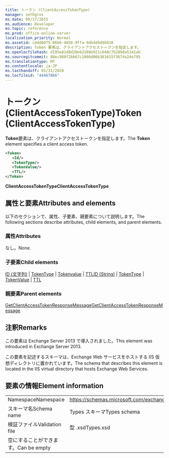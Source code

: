 ```yaml
---
title: トークン (ClientAccessTokenType)
manager: sethgros
ms.date: 09/17/2015
ms.audience: Developer
ms.topic: reference
ms.prod: office-online-server
localization_priority: Normal
ms.assetid: cddd6075-06b6-4858-9ffa-9db4d9d9b030
description: Token 要素は、クライアントアクセストークンを指定します。
ms.openlocfilehash: d195e81d8d20eb2288e921c640c7b2898a5341ab
ms.sourcegitcommit: 88ec988f2bb67c1866d06b361615f3674a24e795
ms.translationtype: MT
ms.contentlocale: ja-JP
ms.lasthandoff: 05/31/2020
ms.locfileid: "44467866"
---
```

# <a name="token-clientaccesstokentype"></a><span data-ttu-id="e8a1f-103">トークン (ClientAccessTokenType)</span><span class="sxs-lookup"><span data-stu-id="e8a1f-103">Token (ClientAccessTokenType)</span></span>

<span data-ttu-id="e8a1f-104">**Token**要素は、クライアントアクセストークンを指定します。</span><span class="sxs-lookup"><span data-stu-id="e8a1f-104">The **Token** element specifies a client access token.</span></span> 
  
```XML
<Token>
   <Id/>
   <TokenType/>
   <TokenValue/>
   <TTL/>
</Token>
```

 <span data-ttu-id="e8a1f-105">**ClientAccessTokenType**</span><span class="sxs-lookup"><span data-stu-id="e8a1f-105">**ClientAccessTokenType**</span></span>
## <a name="attributes-and-elements"></a><span data-ttu-id="e8a1f-106">属性と要素</span><span class="sxs-lookup"><span data-stu-id="e8a1f-106">Attributes and elements</span></span>

<span data-ttu-id="e8a1f-107">以下のセクションで、属性、子要素、親要素について説明します。</span><span class="sxs-lookup"><span data-stu-id="e8a1f-107">The following sections describe attributes, child elements, and parent elements.</span></span>
  
### <a name="attributes"></a><span data-ttu-id="e8a1f-108">属性</span><span class="sxs-lookup"><span data-stu-id="e8a1f-108">Attributes</span></span>

<span data-ttu-id="e8a1f-109">なし。</span><span class="sxs-lookup"><span data-stu-id="e8a1f-109">None.</span></span>
  
### <a name="child-elements"></a><span data-ttu-id="e8a1f-110">子要素</span><span class="sxs-lookup"><span data-stu-id="e8a1f-110">Child elements</span></span>

<span data-ttu-id="e8a1f-111">[ID (文字列)](id-string.md)  | [TokenType](tokentype.md)  | [Tokenvalue](tokenvalue.md)  | [TTL](ttl.md)</span><span class="sxs-lookup"><span data-stu-id="e8a1f-111">[ID (String)](id-string.md) | [TokenType](tokentype.md) | [TokenValue](tokenvalue.md) | [TTL](ttl.md)</span></span>
  
### <a name="parent-elements"></a><span data-ttu-id="e8a1f-112">親要素</span><span class="sxs-lookup"><span data-stu-id="e8a1f-112">Parent elements</span></span>

[<span data-ttu-id="e8a1f-113">GetClientAccessTokenResponseMessage</span><span class="sxs-lookup"><span data-stu-id="e8a1f-113">GetClientAccessTokenResponseMessage</span></span>](getclientaccesstokenresponsemessage.md)
  
## <a name="remarks"></a><span data-ttu-id="e8a1f-114">注釈</span><span class="sxs-lookup"><span data-stu-id="e8a1f-114">Remarks</span></span>

<span data-ttu-id="e8a1f-115">この要素は Exchange Server 2013 で導入されました。</span><span class="sxs-lookup"><span data-stu-id="e8a1f-115">This element was introduced in Exchange Server 2013.</span></span>
  
<span data-ttu-id="e8a1f-116">この要素を記述するスキーマは、Exchange Web サービスをホストする IIS 仮想ディレクトリに置かれています。</span><span class="sxs-lookup"><span data-stu-id="e8a1f-116">The schema that describes this element is located in the IIS virtual directory that hosts Exchange Web Services.</span></span>
  
## <a name="element-information"></a><span data-ttu-id="e8a1f-117">要素の情報</span><span class="sxs-lookup"><span data-stu-id="e8a1f-117">Element information</span></span>

|||
|:-----|:-----|
|<span data-ttu-id="e8a1f-118">Namespace</span><span class="sxs-lookup"><span data-stu-id="e8a1f-118">Namespace</span></span>  <br/> |https://schemas.microsoft.com/exchange/services/2006/types  <br/> |
|<span data-ttu-id="e8a1f-119">スキーマ名</span><span class="sxs-lookup"><span data-stu-id="e8a1f-119">Schema name</span></span>  <br/> |<span data-ttu-id="e8a1f-120">Types スキーマ</span><span class="sxs-lookup"><span data-stu-id="e8a1f-120">Types schema</span></span>  <br/> |
|<span data-ttu-id="e8a1f-121">検証ファイル</span><span class="sxs-lookup"><span data-stu-id="e8a1f-121">Validation file</span></span>  <br/> |<span data-ttu-id="e8a1f-122">型 .xsd</span><span class="sxs-lookup"><span data-stu-id="e8a1f-122">Types.xsd</span></span>  <br/> |
|<span data-ttu-id="e8a1f-123">空にすることができます。</span><span class="sxs-lookup"><span data-stu-id="e8a1f-123">Can be empty</span></span>  <br/> ||
   

